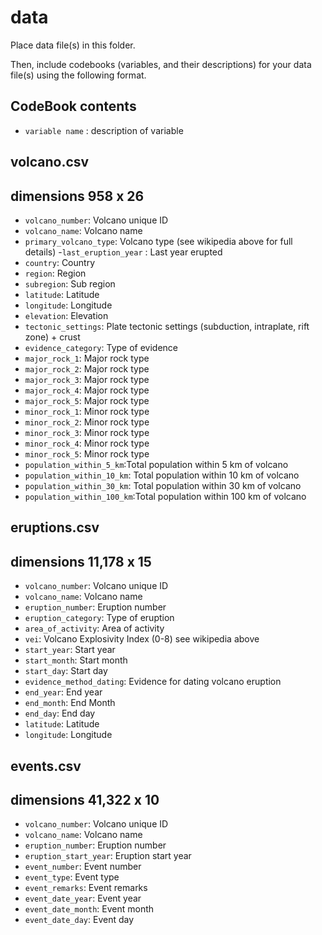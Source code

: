 # data

Place data file(s) in this folder.

Then, include codebooks (variables, and their descriptions) for your data file(s)
using the following format.
## CodeBook contents
- `variable name` : description of variable
## volcano.csv
## dimensions 958 x 26
- `volcano_number`: Volcano unique ID
- `volcano_name`: Volcano name
- `primary_volcano_type`: Volcano type (see wikipedia above for full details)
-`last_eruption_year` : Last year erupted
- `country`: Country
- `region`: Region
- `subregion`: Sub region
- `latitude`: Latitude
- `longitude`: Longitude
- `elevation`: Elevation
- `tectonic_settings`: Plate tectonic settings (subduction, intraplate, rift zone) + crust
- `evidence_category`: Type of evidence
- `major_rock_1`: Major rock type
- `major_rock_2`: Major rock type
- `major_rock_3`: Major rock type
- `major_rock_4`: Major rock type
- `major_rock_5`: Major rock type
- `minor_rock_1`: Minor rock type
- `minor_rock_2`: Minor rock type
- `minor_rock_3`: Minor rock type
- `minor_rock_4`: Minor rock type
- `minor_rock_5`: Minor rock type
- `population_within_5_km`:Total population within 5 km of volcano
- `population_within_10_km`: Total population within 10 km of volcano
- `population_within_30_km`: Total population within 30 km of volcano
- `population_within_100_km`:Total population within 100 km of volcano

## eruptions.csv
## dimensions 11,178 x 15
- `volcano_number`: Volcano unique ID
- `volcano_name`: Volcano name
- `eruption_number`: 	Eruption number
- `eruption_category`: Type of eruption
- `area_of_activity`: Area of activity
- `vei`: Volcano Explosivity Index (0-8) see wikipedia above
- `start_year`: Start year
- `start_month`: Start month
- `start_day`: Start day
- `evidence_method_dating`: Evidence for dating volcano eruption
- `end_year`: End year
- `end_month`: 	End Month
- `end_day`: End day
- `latitude`: Latitude
- `longitude`: Longitude

## events.csv
## dimensions 41,322 x 10
- `volcano_number`: Volcano unique ID
- `volcano_name`: Volcano name
- `eruption_number`: 	Eruption number
- `eruption_start_year`: Eruption start year
- `event_number`: Event number
- `event_type`: 	Event type
- `event_remarks`: Event remarks
- `event_date_year`: Event year
- `event_date_month`: 	Event month
- `event_date_day`:	Event day